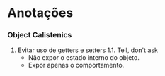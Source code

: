 # Anotações

### Object Calistenics
1. Evitar uso de getters e setters
  1.1. Tell, don't ask
    - Não expor o estado interno do objeto.
    - Expor apenas o comportamento.
